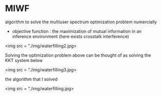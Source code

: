 # MIWF



algorithm to solve the multiuser spectrum optimization problem numercially

- objective function : the maximization of mutual information in an inference environment (here exists crosstalk interference)

<img src = "./img/waterfilling2.jpg>

Solving the optimization problem above can be thought of as solving the KKT system below

<img src = "./img/waterfilling3.jpg>

the algorithm that I solved 

<img src = "./img/waterfilling.jpg>